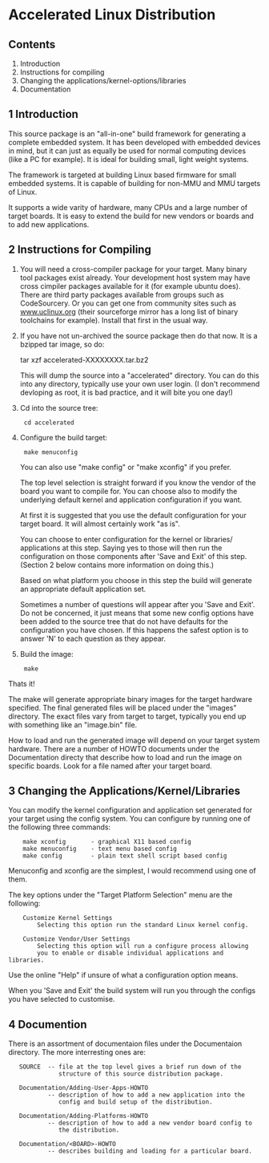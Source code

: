 Accelerated Linux Distribution
==============================

Contents
--------

1. Introduction
2. Instructions for compiling
3. Changing the applications/kernel-options/libraries
4. Documentation


1 Introduction
---------------

This source package is an "all-in-one" build framework for generating a
complete embedded system. It has been developed with embedded devices
in mind, but it can just as equally be used for normal computing devices
(like a PC for example). It is ideal for building small, light weight
systems.

The framework is targeted at building Linux based firmware for small
embedded systems. It is capable of building for non-MMU and MMU targets
of Linux.

It supports a wide varity of hardware, many CPUs and a large number of
target boards. It is easy to extend the build for new vendors or boards
and to add new applications.


2 Instructions for Compiling
-----------------------------

  1. You will need a cross-compiler package for your target. Many binary
     tool packages exist already. Your development host system may have
     cross cimpiler packages available for it (for example ubuntu does).
     There are third party packages available from groups such as
     CodeSourcery. Or you can get one from community sites such as
     www.uclinux.org (their sourceforge mirror has a long list of binary
     toolchains for example). Install that first in the usual way.
 
  2. If you have not un-archived the source package then do that now.
     It is a bzipped tar image, so do:
 
       tar xzf accelerated-XXXXXXXX.tar.bz2
 
     This will dump the source into a "accelerated" directory.
     You can do this into any directory, typically use your own user
     login. (I don't recommend devloping as root, it is bad practice,
     and it will bite you one day!)
 
  3. Cd into the source tree:
 
          cd accelerated
 
  4. Configure the build target:
 
          make menuconfig
 
     You can also use "make config" or "make xconfig" if you prefer.
 
     The top level selection is straight forward if you know the vendor of
     the board you want to compile for. You can choose also to modify the
     underlying default kernel and application configuration if you want.
 
     At first it is suggested that you use the default configuration for
     your target board. It will almost certainly work "as is".

     You can choose to enter configuration for the kernel or libraries/
     applications at this step. Saying yes to those will then run the
     configuration on those components after 'Save and Exit' of this step.
     (Section 2 below contains more information on doing this.)

     Based on what platform you choose in this step the build will generate
     an appropriate default application set.

     Sometimes a number of questions will appear after you 'Save and Exit'.
     Do not be concerned, it just means that some new config options have
     been added to the source tree that do not have defaults for the
     configuration you have chosen.  If this happens the safest option is
     to answer 'N' to each question as they appear.

  5. Build the image:
 
          make
 
 
  Thats it!
 
  The make will generate appropriate binary images for the target hardware
  specified. The final generated files will be placed under the "images"
  directory. The exact files vary from target to target, typically you end
  up with something like an "image.bin" file.

  How to load and run the generated image will depend on your target system
  hardware. There are a number of HOWTO documents under the Documentation
  directy that describe how to load and run the image on specific boards.
  Look for a file named after your target board.


3 Changing the Applications/Kernel/Libraries
---------------------------------------------

  You can modify the kernel configuration and application set generated for
  your target using the config system. You can configure by running one of
  the following three commands:

        make xconfig       - graphical X11 based config
        make menuconfig    - text menu based config
        make config        - plain text shell script based config

  Menuconfig and xconfig are the simplest, I would recommend using one of
  them.

  The key options under the "Target Platform Selection" menu are the
  following:

        Customize Kernel Settings
            Selecting this option run the standard Linux kernel config.

        Customize Vendor/User Settings
            Selecting this option will run a configure process allowing
            you to enable or disable individual applications and libraries.

   Use the online "Help" if unsure of what a configuration option means.

   When you 'Save and Exit' the build system will run you through the
   configs you have selected to customise.


4 Documention
--------------

  There is an assortment of documentaion files under the Documentaion
  directory. The more interresting ones are:

       SOURCE  -- file at the top level gives a brief run down of the
                  structure of this source distribution package.

       Documentation/Adding-User-Apps-HOWTO
               -- description of how to add a new application into the
                  config and build setup of the distribution.

       Documentation/Adding-Platforms-HOWTO
               -- description of how to add a new vendor board config to
                  the distribution.

       Documentation/<BOARD>-HOWTO
               -- describes building and loading for a particular board.

